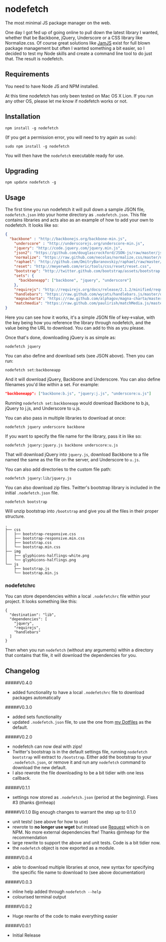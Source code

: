 # nodefetch

The most minimal JS package manager on the web.

One day I got fed up of going online to pull down the latest library I wanted, whether that be Backbone, jQuery, Underscore or a CSS library like Normalize.css. Of course great solutions like [JamJS](http://jamjs.org) exist for full blown package management but often I wanted something a bit easier, so I decided to test my Node skills and create a command line tool to do just that. The result is nodefetch.

## Requirements

You need to have Node JS and NPM installed.

At this time nodefetch has only been tested on Mac OS X Lion. If you run any other OS, please let me know if nodefetch works or not.

## Installation

```
npm install -g nodefetch
```

(If you get a permission error, you will need to try again as `sudo`):

```
sudo npm install -g nodefetch
```

You will then have the `nodefetch` executable ready for use.


## Upgrading

```
npm update nodefetch -g
```

## Usage

The first time you run nodefetch it will pull down a sample JSON file, `nodefetch.json` into your home directory as `.nodefetch.json`. This file contains libraries and acts also as an example of how to add your own to nodefetch. It looks like so:

```json
{
  "backbone" : "http://backbonejs.org/backbone-min.js",
    "underscore" : "http://underscorejs.org/underscore-min.js",
    "jquery": "http://code.jquery.com/jquery.min.js",
    "json2": "https://github.com/douglascrockford/JSON-js/raw/master/json2.js",
    "normalize": "https://raw.github.com/necolas/normalize.css/master/normalize.css",
    "raphael": "http://github.com/DmitryBaranovskiy/raphael/raw/master/raphael-min.js",
    "reset": "http://meyerweb.com/eric/tools/css/reset/reset.css",
    "bootstrap": "http://twitter.github.com/bootstrap/assets/bootstrap.zip",
    "sets": {
      "backboneapp": ["backbone", "jquery", "underscore"]
    },
    "requirejs": "http://requirejs.org/docs/release/2.1.2/minified/require.js",
    "handlebars": "https://raw.github.com/wycats/handlebars.js/master/dist/handlebars.js",
    "magnacharta": "https://raw.github.com/alphagov/magna-charta/master/dist/magna-charta.min.js",
    "matchmedia": "https://raw.github.com/paulirish/matchMedia.js/master/matchMedia.js"
}
```

Here you can see how it works, it's a simple JSON file of key->value, with the key being how you reference the library through nodefetch, and the value being the URL to download. You can add to this as you please.

Once that's done, downloading jQuery is as simple as:

```
nodefetch jquery
```

You can also define and download sets (see JSON above). Then you can run:

```
nodefetch set:backboneapp
```

And it will download jQuery, Backbone and Underscore. You can also define filenames you'd like within a set. For example:

```json
"backboneapp": ["backbone:b.js", "jquery:j.js", "underscore:u.js"]
```

Running `nodefetch set:backboneapp` would download Backbone to b.js, jQuery to j.js, and Underscore to u.js.

You can also pass in multiple libraries to download at once:

```
nodefetch jquery underscore backbone
```

If you want to specify the file name for the library, pass it in like so:

```
nodefetch jquery:jquery.js backbone underscore:u.js
```

That will download jQuery into `jquery.js`, download Backbone to a file named the same as the file on the server, and Underscore to `u.js`.

You can also add directories to the custom file path:

```
nodefetch jquery:lib/jquery.js
```

You can also download zip files. Twitter's bootstrap library is included in the initial `.nodefetch.json` file.

```
nodefetch bootstrap
```

Will unzip bootstrap into `/bootstrap` and give you all the files in their proper structure.

```
.
├── css
│   ├── bootstrap-responsive.css
│   ├── bootstrap-responsive.min.css
│   ├── bootstrap.css
│   └── bootstrap.min.css
├── img
│   ├── glyphicons-halflings-white.png
│   └── glyphicons-halflings.png
└── js
    ├── bootstrap.js
    └── bootstrap.min.js
```


### nodefetchrc

You can store dependencies within a local `.nodefetchrc` file within your project. It looks something like this:

```
{
  "destination": "lib",
  "dependencies": [
    "jquery",
    "requirejs",
    "handlebars"
  ]
}
```

Then when you run `nodefetch` (without any arguments) within a directory that contains that file, it will download the dependencies for you.

## Changelog

#####V0.4.0
* added functionality to have a local `.nodefetchrc` file to download packages automatically

#####V0.3.0
* added sets functionality
* updated `.nodefetch.json` file, to use the one from [my Dotfiles](https://github.com/jackfranklin/dotfiles/) as the default.

#####V0.2.0
* nodefetch can now deal with zips!
* Twitter's bootstrap is in the default settings file, running `nodefetch bootstrap` will extract to `/bootstrap`. Either add the bootstrap to your `.nodefetch.json`, or remove it and run any `nodefetch` command to download the new default.
* I also rewrote the file downloading to be a bit tidier with one less callback.

#####V0.1.1
* settings now stored as `.nodefetch.json` (period at the beginning). Fixes #3 (thanks @mheap)

#####V0.1.0
Big enough changes to warrant the step up to 0.1.0

* unit tests! (see above for how to use)
* rewrote to __no longer use wget__ but instead use [Request](https://github.com/mikeal/request/) which is on NPM. No more external dependencies ftw! Thanks @mheap for the recommendation
* large rewrite to support the above and unit tests. Code is a bit tidier now.
* the `nodefetch` object is now exported as a module.

#####V0.0.4
* able to download multiple libraries at once, new syntax for specifying the specific file name to download to (see above documentation)

#####V0.0.3
* inline help added through `nodefetch --help`
* colourised terminal output

#####V0.0.2
* Huge rewrite of the code to make everything easier

#####V0.0.1
* Initial Release

